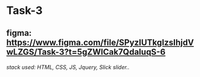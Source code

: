 # Task-3
## figma: https://www.figma.com/file/SPyzIUTkgIzsIhjdVwLZGS/Task-3?t=5gZWlCak7QdaluqS-6
###### stack used: HTML, CSS, JS, Jquery, Slick slider..
